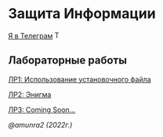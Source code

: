 # Защита Информации

 [Я в Телеграм](https://t.me/amunra2) <img src="https://img.icons8.com/external-tal-revivo-shadow-tal-revivo/344/external-telegram-is-a-cloud-based-instant-messaging-and-voice-over-ip-service-logo-shadow-tal-revivo.png" alt="Telegram" width=15>


 ## Лабораторные работы

 [ЛР1: Использование установочного файла](./lab_01/)
 
 [ЛР2: Энигма](./lab_02/)
 
 [ЛР3: Coming Soon...](https://github.com/amunra2/is-bmstu-iu7)

_@amunra2 (2022г.)_
